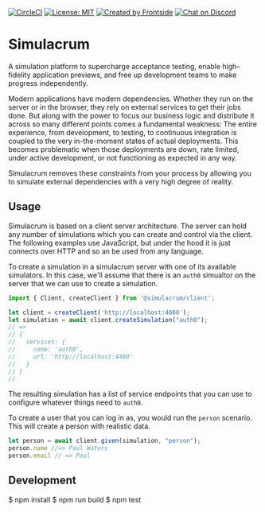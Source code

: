 [![CircleCI](https://circleci.com/gh/thefrontside/simulacrum.svg?style=shield)](https://circleci.com/gh/thefrontside/simulacrum)
[![License: MIT](https://img.shields.io/badge/License-MIT-yellow.svg)](https://opensource.org/licenses/MIT)
[![Created by Frontside](https://img.shields.io/badge/created%20by-frontside-26abe8.svg)](https://frontside.com)
[![Chat on Discord](https://img.shields.io/discord/700803887132704931?Label=Discord)](https://discord.gg/XT5EYHcNaq)

# Simulacrum

A simulation platform to supercharge acceptance testing, enable
high-fidelity application previews, and free up development teams to
make progress independently.

Modern applications have modern dependencies. Whether they run on the
server or in the browser, they rely on external services to get their
jobs done. But along with the power to focus our business logic and
distribute it across so many different points comes a fundamental
weakness: The entire experience, from development, to testing, to
continuous integration is coupled to the very in-the-moment states of
actual deployments. This becomes problematic when those deployments
are down, rate limited, under active development, or not functioning
as expected in any way.

Simulacrum removes these constraints from your process by allowing you
to simulate external dependencies with a very high degree of
reality.

## Usage

Simulacrum is based on a client server architecture. The server can hold
any number of simulations which you can create and control via the
client. The following examples use JavaScript, but under the hood it
is just connects over HTTP and so an be used from any language.

To create a simulation in a simulacrum server with one of its
available simulators. In this case, we'll assume that there is an
`auth0` simualtor on the server that we can use to create a simulation.


``` javascript
import { Client, createClient } from '@simulacrum/client';

let client = createClient('http://localhost:4000');
let simulation = await client.createSimulation("auth0");
// =>
// {
//   services: {
//     name: 'auth0',
//     url: 'http://localhost:4400'
//   }
// }
//
```

The resulting simulation has a list of service endpoints that you can
use to configure whatever things need to `auth0`.

To create a user that you can log in as, you would run the `person`
scenario. This will create a person with realistic data.

``` javascript
let person = await client.given(simulation, "person");
person.name //=> Paul Waters
person.email // => Paul
```

## Development

$ npm install
$ npm run build
$ npm test

<!--
## Testing

current problems:
* massive carve-outs for stubbing
* static tapes (dead fish)
* no isolation when running tests against a shared instance

## Application Previews

## Concurrent development across all application teams.
-->
